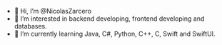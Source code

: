 - 👋 Hi, I’m @NicolasZarcero
- 👀 I’m interested in backend developing, frontend developing and databases.
- 🌱 I’m currently learning Java, C#, Python, C++, C, Swift and SwiftUI.
